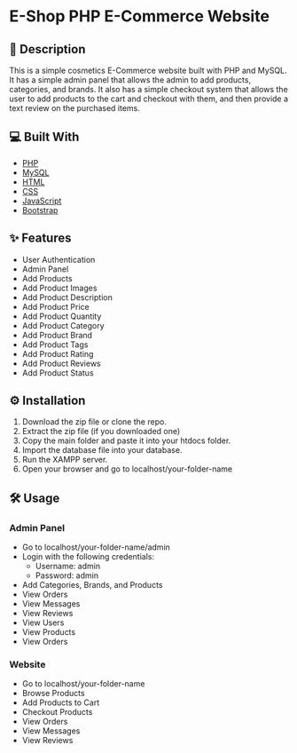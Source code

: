 # E-Shop PHP E-Commerce Website

## 📌 Description
This is a simple cosmetics E-Commerce website built with PHP and MySQL. It has a simple admin panel that allows the admin to add products, categories, and brands. It also has a simple checkout system that allows the user to add products to the cart and checkout with them, and then provide a text review on the purchased items.

## 💻 Built With
- [PHP](https://www.php.net/)
- [MySQL](https://www.mysql.com/)
- [HTML](https://html.com/)
- [CSS](https://www.w3.org/Style/CSS/Overview.en.html)
- [JavaScript](https://www.javascript.com/)
- [Bootstrap](https://getbootstrap.com/)

## ✨ Features
- User Authentication
- Admin Panel
- Add Products
- Add Product Images
- Add Product Description
- Add Product Price
- Add Product Quantity
- Add Product Category
- Add Product Brand
- Add Product Tags
- Add Product Rating
- Add Product Reviews
- Add Product Status

## ⚙ Installation
1. Download the zip file or clone the repo.
2. Extract the zip file (if you downloaded one)
3. Copy the main folder and paste it into your htdocs folder.
4. Import the database file into your database.
5. Run the XAMPP server.
6. Open your browser and go to localhost/your-folder-name

## 🛠 Usage
### Admin Panel
- Go to localhost/your-folder-name/admin
- Login with the following credentials:
    - Username: admin
    - Password: admin
- Add Categories, Brands, and Products
- View Orders
- View Messages
- View Reviews
- View Users
- View Products
- View Orders

### Website
- Go to localhost/your-folder-name
- Browse Products
- Add Products to Cart
- Checkout Products
- View Orders
- View Messages
- View Reviews